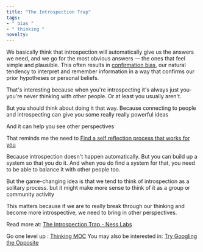 ```yaml
---
title: "The Introspection Trap"
tags:
- " bias "
- " thinking "
novelty:
---
```


We basically think that introspection will automatically give us the answers we need, and we go for the most obvious answers — the ones that feel simple and plausible. This often results in [confirmation bias](https://nesslabs.com/confirmation-bias), our natural tendency to interpret and remember information in a way that confirms our prior hypotheses or personal beliefs.

That's interesting because when you're introspecting it's always just you- you're never thinking with other people. Or at least you usually aren't. 

But you should think about doing it that way. Because connecting to people and introspecting can give you some really really powerful ideas

And it can help you see other perspectives

That reminds me the need to [Find a self reflection process that works for you](Notes/Find%20a%20self%20reflection%20process%20that%20works%20for%20you.md)

Because introspection doesn't happen automatically. But you can build up a system so that you do it. And when you do find a system for that, you need to be able to balance it with other people too.

But the game-changing idea is that we tend to think of introspection as a solitary process. but it might make more sense to think of it as a group or community activity

This matters because if we are to really break through our thinking and become more introspective, we need to bring in other perspectives.

Read more at: [The Introspection Trap - Ness Labs](https://nesslabs.com/introspection-trap)

Go one level up : [Thinking MOC](Maps/Thinking%20MOC.md)
You may also be interested in: [Try Googling the Opposite](Notes/Try%20Googling%20the%20Opposite.md)